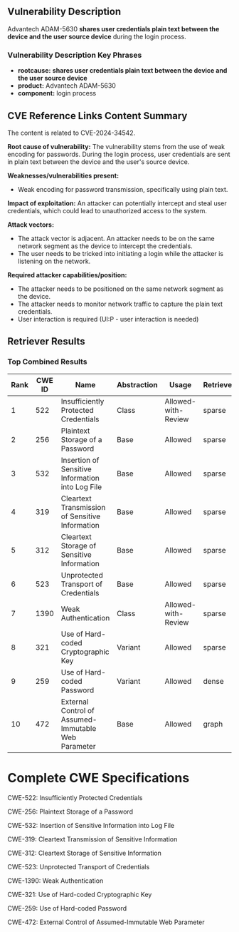 ## Vulnerability Description
Advantech ADAM-5630 **shares user credentials plain text between the device and the user source device** during the login process.

### Vulnerability Description Key Phrases
- **rootcause:** **shares user credentials plain text between the device and the user source device**
- **product:** Advantech ADAM-5630
- **component:** login process

## CVE Reference Links Content Summary
The content is related to CVE-2024-34542.

**Root cause of vulnerability:**
The vulnerability stems from the use of weak encoding for passwords. During the login process, user credentials are sent in plain text between the device and the user's source device.

**Weaknesses/vulnerabilities present:**
- Weak encoding for password transmission, specifically using plain text.

**Impact of exploitation:**
An attacker can potentially intercept and steal user credentials, which could lead to unauthorized access to the system.

**Attack vectors:**
- The attack vector is adjacent. An attacker needs to be on the same network segment as the device to intercept the credentials.
- The user needs to be tricked into initiating a login while the attacker is listening on the network.

**Required attacker capabilities/position:**
- The attacker needs to be positioned on the same network segment as the device.
- The attacker needs to monitor network traffic to capture the plain text credentials.
- User interaction is required (UI:P - user interaction is needed)

## Retriever Results

### Top Combined Results

| Rank | CWE ID | Name | Abstraction | Usage  | Retrievers | Individual Scores |
|------|--------|------|-------------|-------|------------|-------------------|
| 1 | 522 | Insufficiently Protected Credentials | Class | Allowed-with-Review | sparse | 0.184 |
| 2 | 256 | Plaintext Storage of a Password | Base | Allowed | sparse | 0.178 |
| 3 | 532 | Insertion of Sensitive Information into Log File | Base | Allowed | sparse | 0.171 |
| 4 | 319 | Cleartext Transmission of Sensitive Information | Base | Allowed | sparse | 0.152 |
| 5 | 312 | Cleartext Storage of Sensitive Information | Base | Allowed | sparse | 0.147 |
| 6 | 523 | Unprotected Transport of Credentials | Base | Allowed | sparse | 0.143 |
| 7 | 1390 | Weak Authentication | Class | Allowed-with-Review | sparse | 0.139 |
| 8 | 321 | Use of Hard-coded Cryptographic Key | Variant | Allowed | sparse | 0.131 |
| 9 | 259 | Use of Hard-coded Password | Variant | Allowed | dense | 0.550 |
| 10 | 472 | External Control of Assumed-Immutable Web Parameter | Base | Allowed | graph | 0.002 |



# Complete CWE Specifications

CWE-522: Insufficiently Protected Credentials

CWE-256: Plaintext Storage of a Password

CWE-532: Insertion of Sensitive Information into Log File

CWE-319: Cleartext Transmission of Sensitive Information

CWE-312: Cleartext Storage of Sensitive Information

CWE-523: Unprotected Transport of Credentials

CWE-1390: Weak Authentication

CWE-321: Use of Hard-coded Cryptographic Key

CWE-259: Use of Hard-coded Password

CWE-472: External Control of Assumed-Immutable Web Parameter